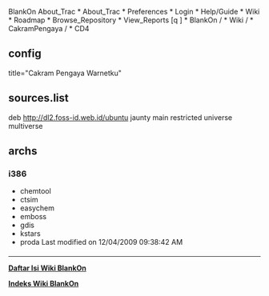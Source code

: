    BlankOn
 About_Trac
    * About_Trac
    * Preferences
    * Login
    * Help/Guide
    * Wiki
    * Roadmap
    * Browse_Repository
    * View_Reports
[q                 ]
    * BlankOn  /
    * Wiki  /
    * CakramPengaya  /
    * CD4
## config
title="Cakram Pengaya Warnetku"
## sources.list
deb http://dl2.foss-id.web.id/ubuntu jaunty main restricted universe multiverse
## archs
### i386
 * chemtool
 * ctsim
 * easychem
 * emboss
 * gdis
 * kstars
 * proda
Last modified on 12/04/2009 09:38:42 AM
#### 
    
 
 
 
 
 
---
[**Daftar Isi Wiki BlankOn**](/DaftarIsi/README.md)
 
[**Indeks Wiki BlankOn**](/Indeks.md)
